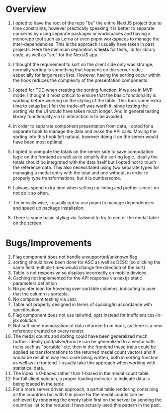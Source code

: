 # Overview

1. I opted to have the root of the repo "be" the entire NextJS project due to time constraints, however practically speaking it is better to separate concerns by using separate packages or workspaces and having a monorepo tool such as Lerna or even pnpm workspaces to manage the inter-dependencies. This is the approach I usually have taken in past projects. Here the minimum separation is __tests__ for tests, lib for library code, as well as "src" for the NextJS app.

2. I thought the requirement to sort on the client side only was strange; normally sorting is something that happens on the server-side, especially for large result lists. However, having the sorting occur within the hook reduces the complexity of the presentation components.

3. I opted for TDD when creating the sorting function. If we are in MVP mode, I thought it most critical to ensure that the basic functionality is working before working on the styling of the table. This took some extra time to setup but I felt the trade-off was worth it, since testing the sorting via the UI would have taken much longer. And in general testing library functionality via UI interaction is to be avoided.

4. In order to separate component presentation from data, I opted for a separate hook to manage the data and make the API calls. Moving the sorting into this hook felt natural, however doing it on the server would have been most optimal.

5. I opted to compute the totals on the server side to save computation logic on the frontend as well as to simplify the sorting logic. Ideally the totals should be integrated with the data itself but I opted not to touch the reference data. This also necessitated using two separate types for managing a medal entry with the total and one without, in order to properly type transformations, but it is cumbersome.

6. I always spend extra time when setting up linting and prettier since I do not do it so often.

7. Technically wise, I usually opt to use pnpm to manage dependencies and speed up package installation.

8. There is some basic styling via Tailwind to try to center the medal table on the screen.

# Bugs/Improvements

1. Flag component does not handle unsupported/unknown flag
2. sorting should have been done for ASC as well as DESC (so clicking the same field multiple times would change the direction of the sort)
3. Table is not responsive so displays incorrectly on mobile devices.
4. Caching not implemented for the API response via nextjs static parameters definition
5. No pointer icon for hovering over sortable columns, indicating to user that the column is sortable.
6. No component testing via Jest.
7. Table not properly designed in terms of spacing/in accordance with specification
8. Flag component does not use tailwind, opts instead for ineffcient css-in-jsx solution.
9. Not sufficient memoization of data returned from hook, as there is a new reference created on every render.
10. The medal counts and sorting could have been generalized much further. Ideally gold/silver/bronze can be generalized to a vector with traits such as "sortable" etc, then in the frontend these traits could be applied as transformations to the returned medal count vectors and it would be result in way less code being written, both in sorting function as well as in frontend. I usually take this approach when working with statistical data.
11. The index is 0-based rather than 1-based in the medal count table.
12. For full client solution, a proper loading indicator to indicate data is being loaded in the table
13. For a more server driven approach, a partial table rendering containing all the countries but with 0 in place for the medal counts can be achieved by rendering the empty table first on the server by sending the countries list to the reducer. I have actually used this pattern in the past.
